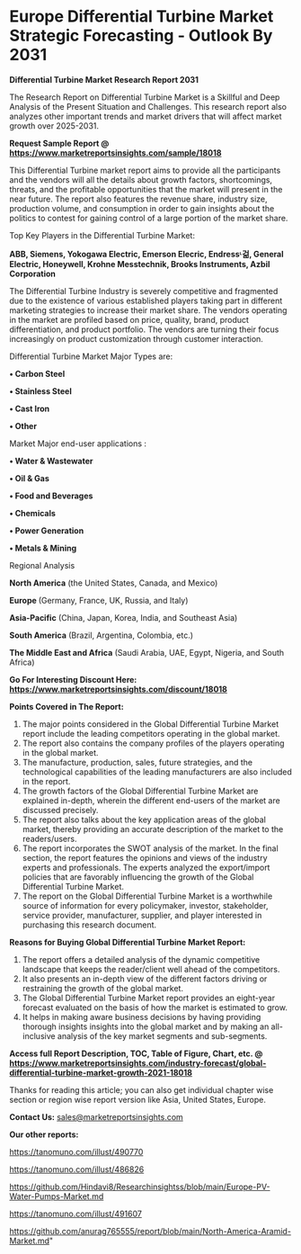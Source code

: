 # Europe Differential Turbine Market Strategic Forecasting - Outlook By 2031

<strong>Differential Turbine Market Research Report 2031</strong>

The Research Report on Differential Turbine Market is a Skillful and Deep Analysis of the Present Situation and Challenges. This research report also analyzes other important trends and market drivers that will affect market growth over 2025-2031.

<strong>Request Sample Report @ <a href=https://www.marketreportsinsights.com/sample/18018>https://www.marketreportsinsights.com/sample/18018</a></strong>

This Differential Turbine market report aims to provide all the participants and the vendors will all the details about growth factors, shortcomings, threats, and the profitable opportunities that the market will present in the near future. The report also features the revenue share, industry size, production volume, and consumption in order to gain insights about the politics to contest for gaining control of a large portion of the market share.

Top Key Players in the Differential Turbine Market:

<strong>ABB, Siemens, Yokogawa Electric, Emerson Elecric, Endressᶫ걺, General Electric, Honeywell, Krohne Messtechnik, Brooks Instruments, Azbil Corporation</strong>

The Differential Turbine Industry is severely competitive and fragmented due to the existence of various established players taking part in different marketing strategies to increase their market share. The vendors operating in the market are profiled based on price, quality, brand, product differentiation, and product portfolio. The vendors are turning their focus increasingly on product customization through customer interaction.

Differential Turbine Market Major Types are:

<strong>• Carbon Steel

• Stainless Steel

• Cast Iron

• Other</strong>

Market Major end-user applications :

<strong>• Water & Wastewater

• Oil & Gas

• Food and Beverages

• Chemicals

• Power Generation

• Metals & Mining</strong>

Regional Analysis

</u><strong><b>North America</b></strong> (the United States, Canada, and Mexico)

<strong><b>Europe </b></strong>(Germany, France, UK, Russia, and Italy)

<strong><b>Asia-Pacific</b></strong> (China, Japan, Korea, India, and Southeast Asia)

<strong><b>South America</b></strong> (Brazil, Argentina, Colombia, etc.)

<strong><b>The Middle East and Africa</b></strong> (Saudi Arabia, UAE, Egypt, Nigeria, and South Africa)

<strong>Go For Interesting Discount Here: <a href=https://www.marketreportsinsights.com/discount/18018>https://www.marketreportsinsights.com/discount/18018</a></strong>

<strong>Points Covered in The Report:</strong>
<ol>
  <li>The major points considered in the Global Differential Turbine Market report include the leading competitors operating in the global market.</li>
  <li>The report also contains the company profiles of the players operating in the global market.</li>
  <li>The manufacture, production, sales, future strategies, and the technological capabilities of the leading manufacturers are also included in the report.</li>
  <li>The growth factors of the Global Differential Turbine Market are explained in-depth, wherein the different end-users of the market are discussed precisely.</li>
  <li>The report also talks about the key application areas of the global market, thereby providing an accurate description of the market to the readers/users.</li>
  <li>The report incorporates the SWOT analysis of the market. In the final section, the report features the opinions and views of the industry experts and professionals. The experts analyzed the export/import policies that are favorably influencing the growth of the Global Differential Turbine Market.</li>
  <li>The report on the Global Differential Turbine Market is a worthwhile source of information for every policymaker, investor, stakeholder, service provider, manufacturer, supplier, and player interested in purchasing this research document.</li>
</ol>
<strong>Reasons for Buying Global Differential Turbine Market Report:</strong>

<ol>
  <li>The report offers a detailed analysis of the dynamic competitive landscape that keeps the reader/client well ahead of the competitors.</li>
  <li>It also presents an in-depth view of the different factors driving or restraining the growth of the global market.</li>
  <li>The Global Differential Turbine Market report provides an eight-year forecast evaluated on the basis of how the market is estimated to grow.</li>
  <li>It helps in making aware business decisions by having providing thorough insights insights into the global market and by making an all-inclusive analysis of the key market segments and sub-segments.</li>
</ol>
<strong>Access full Report Description, TOC, Table of Figure, Chart, etc. @ <a href=https://www.marketreportsinsights.com/industry-forecast/global-differential-turbine-market-growth-2021-18018>https://www.marketreportsinsights.com/industry-forecast/global-differential-turbine-market-growth-2021-18018</a></strong>


Thanks for reading this article; you can also get individual chapter wise section or region wise report version like Asia, United States, Europe.

<strong>Contact Us:</strong>
sales@marketreportsinsights.com

<strong>Our other reports:</strong>

<a href=https://tanomuno.com/illust/490770>https://tanomuno.com/illust/490770</a>

<a href=https://tanomuno.com/illust/486826>https://tanomuno.com/illust/486826</a>

<a href=https://github.com/Hindavi8/Researchinsightss/blob/main/Europe-PV-Water-Pumps-Market.md>https://github.com/Hindavi8/Researchinsightss/blob/main/Europe-PV-Water-Pumps-Market.md</a>

<a href=https://tanomuno.com/illust/491607>https://tanomuno.com/illust/491607</a>

<a href=https://github.com/anurag765555/report/blob/main/North-America-Aramid-Market.md>https://github.com/anurag765555/report/blob/main/North-America-Aramid-Market.md</a>"
